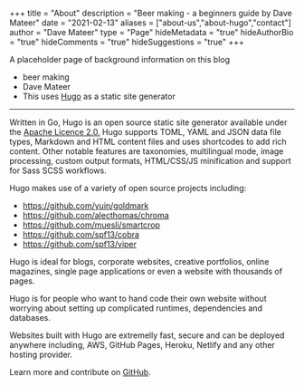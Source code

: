 +++
title = "About"
description = "Beer making - a beginners guide by Dave Mateer"
date = "2021-02-13"
aliases = ["about-us","about-hugo","contact"]
author = "Dave Mateer"
type = "Page"
hideMetadata = "true"
hideAuthorBio = "true"
hideComments = "true"
hideSuggestions = "true"
+++


A placeholder page of background information on this blog

- beer making
- Dave Mateer
- This uses [Hugo](https://davemateer.com/2021/02/12/hugo-static-site-generator) as a static site generator


---

Written in Go, Hugo is an open source static site generator available under the [Apache Licence 2.0.](https://github.com/gohugoio/hugo/blob/master/LICENSE) Hugo supports TOML, YAML and JSON data file types, Markdown and HTML content files and uses shortcodes to add rich content. Other notable features are taxonomies, multilingual mode, image processing, custom output formats, HTML/CSS/JS minification and support for Sass SCSS workflows.

Hugo makes use of a variety of open source projects including:

* https://github.com/yuin/goldmark
* https://github.com/alecthomas/chroma
* https://github.com/muesli/smartcrop
* https://github.com/spf13/cobra
* https://github.com/spf13/viper

Hugo is ideal for blogs, corporate websites, creative portfolios, online magazines, single page applications or even a website with thousands of pages.

Hugo is for people who want to hand code their own website without worrying about setting up complicated runtimes, dependencies and databases.

Websites built with Hugo are extremelly fast, secure and can be deployed anywhere including, AWS, GitHub Pages, Heroku, Netlify and any other hosting provider.

Learn more and contribute on [GitHub](https://github.com/gohugoio).
